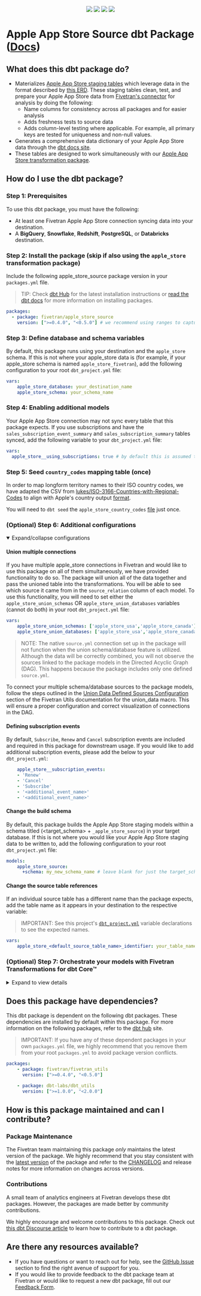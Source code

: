 <p align="center">
    <a alt="License"
        href="https://github.com/fivetran/dbt_apple_store_source/blob/main/LICENSE">
        <img src="https://img.shields.io/badge/License-Apache%202.0-blue.svg" /></a>
    <a alt="dbt-core">
        <img src="https://img.shields.io/badge/dbt_Core™_version->=1.3.0_<2.0.0-orange.svg" /></a>
    <a alt="Maintained?">
        <img src="https://img.shields.io/badge/Maintained%3F-yes-green.svg" /></a>
    <a alt="PRs">
        <img src="https://img.shields.io/badge/Contributions-welcome-blueviolet" /></a>
</p>

# Apple App Store Source dbt Package ([Docs](https://fivetran.github.io/dbt_apple_store_source/))
## What does this dbt package do?
- Materializes [Apple App Store staging tables](https://fivetran.github.io/dbt_apple_store_source/#!/overview/github_source/models/?g_v=1) which leverage data in the format described by [this ERD](https://fivetran.com/docs/connectors/applications/apple-app-store#schemainformation). These staging tables clean, test, and prepare your Apple App Store data from [Fivetran's connector](https://fivetran.com/docs/applications/apple-app-store) for analysis by doing the following:
  - Name columns for consistency across all packages and for easier analysis
  - Adds freshness tests to source data
  - Adds column-level testing where applicable. For example, all primary keys are tested for uniqueness and non-null values.
- Generates a comprehensive data dictionary of your Apple App Store data through the [dbt docs site](https://fivetran.github.io/dbt_apple_store_source/).
- These tables are designed to work simultaneously with our [Apple App Store transformation package](https://github.com/fivetran/dbt_apple_store).

## How do I use the dbt package?
### Step 1: Prerequisites
To use this dbt package, you must have the following:
- At least one Fivetran Apple App Store connection syncing data into your destination.
- A **BigQuery**, **Snowflake**, **Redshift**, **PostgreSQL**, or **Databricks** destination.

### Step 2: Install the package (skip if also using the `apple_store` transformation package)
Include the following apple_store_source package version in your `packages.yml` file.
> TIP: Check [dbt Hub](https://hub.getdbt.com/) for the latest installation instructions or [read the dbt docs](https://docs.getdbt.com/docs/package-management) for more information on installing packages.
```yaml
packages:
  - package: fivetran/apple_store_source
    version: [">=0.4.0", "<0.5.0"] # we recommend using ranges to capture non-breaking changes automatically
```
### Step 3: Define database and schema variables
By default, this package runs using your destination and the `apple_store` schema. If this is not where your apple_store data is (for example, if your apple_store schema is named `apple_store_fivetran`), add the following configuration to your root `dbt_project.yml` file:

```yml
vars:
    apple_store_database: your_destination_name
    apple_store_schema: your_schema_name 
```
### Step 4: Enabling additional models
Your Apple App Store connection may not sync every table that this package expects. If you use subscriptions and have the `sales_subscription_event_summary` and `sales_subscription_summary` tables synced, add the following variable to your `dbt_project.yml` file:

```yml
vars:
  apple_store__using_subscriptions: true # by default this is assumed to be false
```

### Step 5: Seed `country_codes` mapping table (once)

In order to map longform territory names to their ISO country codes, we have adapted the CSV from [lukes/ISO-3166-Countries-with-Regional-Codes](https://github.com/lukes/ISO-3166-Countries-with-Regional-Codes) to align with Apple's country output [format](https://developer.apple.com/help/app-store-connect/reference/app-store-localizations/).

You will need to `dbt seed` the `apple_store_country_codes` [file](https://github.com/fivetran/dbt_apple_store_source/blob/main/seeds/apple_store_country_codes.csv) just once.

### (Optional) Step 6: Additional configurations
<details open><summary>Expand/collapse configurations</summary>

#### Union multiple connections
If you have multiple apple_store connections in Fivetran and would like to use this package on all of them simultaneously, we have provided functionality to do so. The package will union all of the data together and pass the unioned table into the transformations. You will be able to see which source it came from in the `source_relation` column of each model. To use this functionality, you will need to set either the `apple_store_union_schemas` OR `apple_store_union_databases` variables (cannot do both) in your root `dbt_project.yml` file:

```yml
vars:
    apple_store_union_schemas: ['apple_store_usa','apple_store_canada'] # use this if the data is in different schemas/datasets of the same database/project
    apple_store_union_databases: ['apple_store_usa','apple_store_canada'] # use this if the data is in different databases/projects but uses the same schema name
```
> NOTE: The native `source.yml` connection set up in the package will not function when the union schema/database feature is utilized. Although the data will be correctly combined, you will not observe the sources linked to the package models in the Directed Acyclic Graph (DAG). This happens because the package includes only one defined `source.yml`.

To connect your multiple schema/database sources to the package models, follow the steps outlined in the [Union Data Defined Sources Configuration](https://github.com/fivetran/dbt_fivetran_utils/tree/releases/v0.4.latest#union_data-source) section of the Fivetran Utils documentation for the union_data macro. This will ensure a proper configuration and correct visualization of connections in the DAG.

#### Defining subscription events
By default, `Subscribe`, `Renew` and `Cancel` subscription events are included and required in this package for downstream usage. If you would like to add additional subscription events, please add the below to your `dbt_project.yml`:

```yml
    apple_store__subscription_events:
    - 'Renew'
    - 'Cancel'
    - 'Subscribe'
    - '<additional_event_name>'
    - '<additional_event_name>'
```

#### Change the build schema
By default, this package builds the Apple App Store staging models within a schema titled (<target_schema> + `_apple_store_source`) in your target database. If this is not where you would like your Apple App Store staging data to be written to, add the following configuration to your root `dbt_project.yml` file:

```yml
models:
    apple_store_source:
      +schema: my_new_schema_name # leave blank for just the target_schema
```
    
#### Change the source table references
If an individual source table has a different name than the package expects, add the table name as it appears in your destination to the respective variable:
> IMPORTANT: See this project's [`dbt_project.yml`](https://github.com/fivetran/dbt_apple_store_source/blob/main/dbt_project.yml) variable declarations to see the expected names.
    
```yml
vars:
    apple_store_<default_source_table_name>_identifier: your_table_name 
```
    
</details>

### (Optional) Step 7: Orchestrate your models with Fivetran Transformations for dbt Core™
<details><summary>Expand to view details</summary>
<br>
    
Fivetran offers the ability for you to orchestrate your dbt project through [Fivetran Transformations for dbt Core™](https://fivetran.com/docs/transformations/dbt). Learn how to set up your project for orchestration through Fivetran in our [Transformations for dbt Core™ setup guides](https://fivetran.com/docs/transformations/dbt#setupguide).
</details>
    
## Does this package have dependencies?
This dbt package is dependent on the following dbt packages. These dependencies are installed by default within this package. For more information on the following packages, refer to the [dbt hub](https://hub.getdbt.com/) site.
> IMPORTANT: If you have any of these dependent packages in your own `packages.yml` file, we highly recommend that you remove them from your root `packages.yml` to avoid package version conflicts.
```yml
packages:
    - package: fivetran/fivetran_utils
      version: [">=0.4.0", "<0.5.0"]

    - package: dbt-labs/dbt_utils
      version: [">=1.0.0", "<2.0.0"]
```
          
## How is this package maintained and can I contribute?
### Package Maintenance
The Fivetran team maintaining this package _only_ maintains the latest version of the package. We highly recommend that you stay consistent with the [latest version](https://hub.getdbt.com/fivetran/apple_store_source/latest/) of the package and refer to the [CHANGELOG](https://github.com/fivetran/dbt_apple_store_source/blob/main/CHANGELOG.md) and release notes for more information on changes across versions.

### Contributions
A small team of analytics engineers at Fivetran develops these dbt packages. However, the packages are made better by community contributions.

We highly encourage and welcome contributions to this package. Check out [this dbt Discourse article](https://discourse.getdbt.com/t/contributing-to-a-dbt-package/657) to learn how to contribute to a dbt package.

## Are there any resources available?
- If you have questions or want to reach out for help, see the [GitHub Issue](https://github.com/fivetran/dbt_apple_store_source/issues/new/choose) section to find the right avenue of support for you.
- If you would like to provide feedback to the dbt package team at Fivetran or would like to request a new dbt package, fill out our [Feedback Form](https://www.surveymonkey.com/r/DQ7K7WW).
